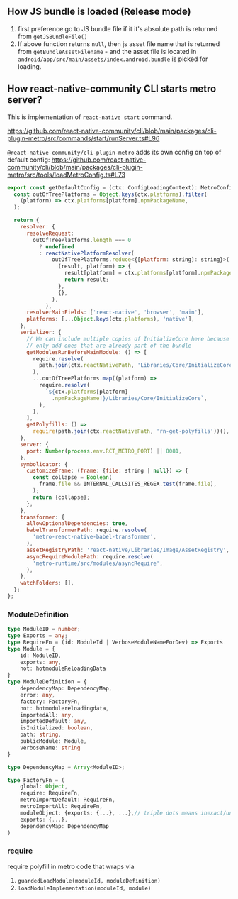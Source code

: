 

## How JS bundle is loaded (Release mode)

1. first preference go to JS bundle file if it it's absolute path is returned from `getJSBUndleFile()`
2. If above function returns `null`,  then js asset file name that is returned from `getBundleAssetFilename` - and the asset file is located in `android/app/src/main/assets/index.android.bundle` is picked for loading.

## How react-native-community CLI starts metro server?

This is implementation of `react-native start` command.

https://github.com/react-native-community/cli/blob/main/packages/cli-plugin-metro/src/commands/start/runServer.ts#L96


`@react-native-community/cli-plugin-metro` adds its own config on top of default config: https://github.com/react-native-community/cli/blob/main/packages/cli-plugin-metro/src/tools/loadMetroConfig.ts#L73
```js
export const getDefaultConfig = (ctx: ConfigLoadingContext): MetroConfig => {
  const outOfTreePlatforms = Object.keys(ctx.platforms).filter(
    (platform) => ctx.platforms[platform].npmPackageName,
  );

  return {
    resolver: {
      resolveRequest:
        outOfTreePlatforms.length === 0
          ? undefined
          : reactNativePlatformResolver(
              outOfTreePlatforms.reduce<{[platform: string]: string}>(
                (result, platform) => {
                  result[platform] = ctx.platforms[platform].npmPackageName!;
                  return result;
                },
                {},
              ),
            ),
      resolverMainFields: ['react-native', 'browser', 'main'],
      platforms: [...Object.keys(ctx.platforms), 'native'],
    },
    serializer: {
      // We can include multiple copies of InitializeCore here because metro will
      // only add ones that are already part of the bundle
      getModulesRunBeforeMainModule: () => [
        require.resolve(
          path.join(ctx.reactNativePath, 'Libraries/Core/InitializeCore'),
        ),
        ...outOfTreePlatforms.map((platform) =>
          require.resolve(
            `${ctx.platforms[platform]
              .npmPackageName!}/Libraries/Core/InitializeCore`,
          ),
        ),
      ],
      getPolyfills: () =>
        require(path.join(ctx.reactNativePath, 'rn-get-polyfills'))(),
    },
    server: {
      port: Number(process.env.RCT_METRO_PORT) || 8081,
    },
    symbolicator: {
      customizeFrame: (frame: {file: string | null}) => {
        const collapse = Boolean(
          frame.file && INTERNAL_CALLSITES_REGEX.test(frame.file),
        );
        return {collapse};
      },
    },
    transformer: {
      allowOptionalDependencies: true,
      babelTransformerPath: require.resolve(
        'metro-react-native-babel-transformer',
      ),
      assetRegistryPath: 'react-native/Libraries/Image/AssetRegistry',
      asyncRequireModulePath: require.resolve(
        'metro-runtime/src/modules/asyncRequire',
      ),
    },
    watchFolders: [],
  };
};
```


### ModuleDefinition

```ts
type ModuleID = number;
type Exports = any;
type RequireFn = (id: ModuleId | VerboseModuleNameForDev) => Exports
type Module = {
    id: ModuleID,
    exports: any,
    hot: hotmoduleReloadingData
}
type ModuleDefinition = {
    dependencyMap: DependencyMap,
    error: any,
    factory: FactoryFn,
    hot: hotmodulereloadingdata,
    importedAll: any,
    importedDefault: any,
    isInitialized: boolean,
    path: string,
    publicModule: Module,
    verboseName: string
}

type DependencyMap = Array<ModuleID>;

type FactoryFn = (
    global: Object,
    require: RequireFn,
    metroImportDefault: RequireFn,
    metroImportAll: RequireFn,
    moduleObject: {exports: {...}, ...},// triple dots means inexact/unknown object type
    exports: {...},
    dependencyMap: DependencyMap
)
```

### require

require polyfill in metro code that wraps via

1. `guardedLoadModule(moduleId, moduleDefinition)`
2. `loadModuleImplementation(moduleId, module)`

